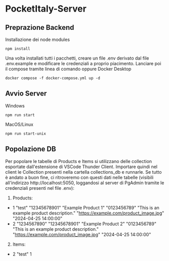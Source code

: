 # PocketItaly-Server

## Preprazione Backend
Installazione dei node modules
```
npm install
```
Una volta installati tutti i pacchetti, creare un file .env derivato dal file .env.example e modificare le credenziali a proprio piacimento.
Lanciare poi il compose tramite linea di comando oppure Docker Desktop
```
docker compose -f docker-compose.yml up -d
```

## Avvio Server
Windows
```
npm run start
```
MacOS/Linux
```
npm run start-unix
```

## Popolazione DB
Per popolare le tabelle di Products e Items si utilizzano delle collection esportate dall'estensione di VSCode Thunder Client.
Importare quindi nel client le Collection presenti nella cartella collections_db e runnarle.
Se tutto è andato a buon fine, ci ritroveremo con questi dati nelle tabelle (visibili all'indirizzo http://localhost:5050, loggandosi al server di PgAdmin tramite le credenziali presenti nel file .env):
1) Products: 
- 1	"test"	"12345678901"	"Example Product 1"	"0123456789"	"This is an example product description."	"https://example.com/product_image.jpg"	"2024-04-25 14:00:00"
- 2	"1234567890"	"12345678901"	"Example Product 2"	"0123456789"	"This is an example product description."	"https://example.com/product_image.jpg"	"2024-04-25 14:00:00"
2) Items: 
- 2	"test"	1